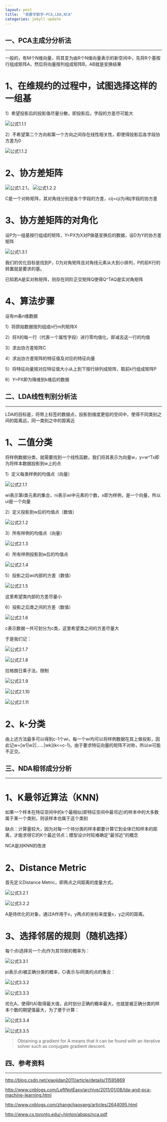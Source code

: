 ```yaml
---
layout: post
title:  "我要学数学—PCA,LDA,NCA"
categories: jekyll update
---
```

## 一、PCA主成分分析法
*****
一般的，有M个N维向量，将其变为由R个N维向量表示的新空间中，先将R个基按行组成矩阵A，然后将向量按列组成矩阵B，AB就是变换结果

# 1、在维规约的过程中，试图选择这样的一组基

1）希望投影后的投影值尽量分散，即投影后，字段的方差尽可能大
 
![公式1.1.1](/src/PLN_1.1.1.png)

2）不希望第二个方向和第一个方向之间存在线性相关性，即使得投影后各字段协方差为0

![公式1.1.2](/src/PLN_1.1.2.png)

# 2、协方差矩阵

![公式1.2.1](/src/PLN_1.2.1.png)，
![公式1.2.2](/src/PLN_1.2.2.png)

C是一个对称矩阵，其对角线分别是各个字段的方差，cij=cji为i和j字段的协方差

# 3、协方差矩阵的对角化

设P为一组基按行组成的矩阵，Y=PX为X对P做基变换后的数据，设D为Y的协方差矩阵

![公式1.3.1](/src/PLN_1.3.1.png)

我们的优化目标是找到P，D为对角矩阵且对角线元素从大到小排列，P的前K行的转置就是要求的基。

已知若A是实对称矩阵，则存在同阶正交矩阵Q使得Q^TAQ是实对角矩阵

# 4、算法步骤

设有m条n维数据

1）将原始数据按列组成n行m列矩阵X

2）将X的每一行（代表一个属性字段）进行零均值化，即减去这一行的均值

3）求出协方差矩阵C

4）求出协方差矩阵的特征值及对应的特征向量

5）将特征向量按对应特征值大小从上到下按行排列成矩阵，取前k行组成矩阵P

6）Y=PX即为降维到k维后的数据

## 二、LDA线性判别分析法
*****
LDA的目标是，将带上标签的数据点，投影到维度更低的空间中，使得不同类别之间的距离远，同一类别之中的距离近

# 1、二值分类

将样例数据分类，就需要找到一个线性函数，我们将其表示为向量w，y=w^Tx即为将样本数据投影到w上的点

1）定义每类样例的均值点（向量）

![公式2.1.1](/src/PLN_2.1.1.png)

wi表示第i类元素的集合，ni表示wi中元素的个数，x即为样例，是一个向量，所以ui是一个向量

2）定义投影到w后的均值点（数值）

![公式2.1.2](/src/PLN_2.1.2.png)

3）所有样例的均值点（向量）

![公式2.1.3](/src/PLN_2.1.3.png)

4）所有样例投影到w后的均值点

![公式2.1.4](/src/PLN_2.1.4.png)

5）投影之后wi内部的方差（数值）

![公式2.1.5](/src/PLN_2.1.5.png)

这里希望类内部的方差尽量小

6）投影之后类之间的方差（数值）

![公式2.1.6](/src/PLN_2.1.6.png)

c表示数据一共可划分为c类，这里希望类之间的方差尽量大

于是我们记：

![公式2.1.7](/src/PLN_2.1.7.png)

![公式2.1.8](/src/PLN_2.1.8.png)

拉格朗日乘子法，限制

![公式2.1.9](/src/PLN_2.1.9.png)

![公式2.1.10](/src/PLN_2.1.10.png)

![公式2.1.11](/src/PLN_2.1.11.png)

# 2、k-分类

由上述方法最多可以得到c-1个wi，每一个wi均可以将样例数据在其上做投影，因此记w=\[w1\|w2\|……\|wk\](k<=c-1)。由于要求特征向量的矩阵不对称，所以w可能不正交。

## 三、NDA相邻成分分析
*****
# 1、K最邻近算法（KNN)

如果一个样本在特征空间中的k个最相似(即特征空间中最邻近)的样本中的大多数属于某一个类别，则该样本也属于这个类别

缺点：计算量较大，因为对每一个待分类的样本都要计算它到全体已知样本的距离，才能求得它的K个最近邻点；模型设计时较难确定“最邻近”的概念

NCA是对KNN的改进

# 2、Distance Metric

首先定义Distance Metric，即两点之间距离的度量方式。

![公式3.2.1](/src/PLN_3.2.1.png)

![公式3.2.2](/src/PLN_3.2.2.png)

A是待优化的对象，通过A作用于x，y两点的坐标来度量x，y之间的距离。

# 3、选择邻居的规则（随机选择）

每个点i选择另一个点j作为其邻居的概率为：

![公式3.3.1](/src/PLN_3.3.1.png)

pi表示点i被正确分类的概率，Ci表示与i同类的点的集合：

![公式3.3.2](/src/PLN_3.3.2.png)

![公式3.3.3](/src/PLN_3.3.3.png)

优化A，使得f(A)取得最大值，此时划分正确的概率最大，也就是被正确分类的样本个数的期望值最大，为了便于计算：

![公式3.3.4](/src/PLN_3.3.4.png)

![公式3.3.5](/src/PLN_3.3.5.png)

>Obtaining a gradient for A means that it can be found with an iterative solver such as conjugate gradient descent.

## 四、参考资料
*****
http://blog.csdn.net/xiaojidan2011/article/details/11595869

http://www.cnblogs.com/LeftNotEasy/archive/2011/01/08/lda-and-pca-machine-learning.html

http://www.cnblogs.com/zhangchaoyang/articles/2644095.html

http://www.cs.toronto.edu/~hinton/absps/nca.pdf












